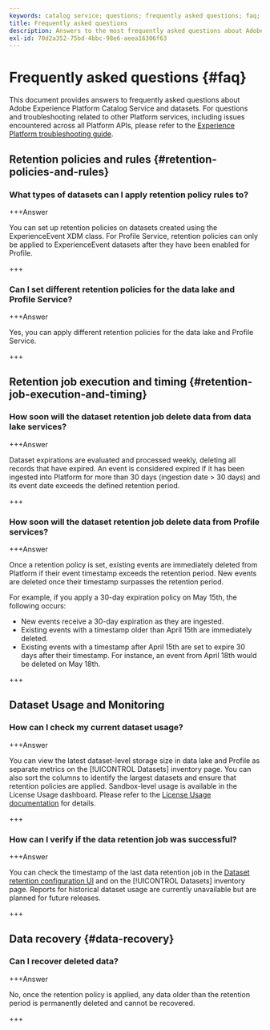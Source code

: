 ```yaml
---
keywords: catalog service; questions; frequently asked questions; faq; datasets faq
title: Frequently asked questions
description: Answers to the most frequently asked questions about Adobe Experience Platform Catalog Service and datasets.
exl-id: 70d2a352-75bd-4bbc-98e6-aeea16306f63
---
```

# Frequently asked questions {#faq}

This document provides answers to frequently asked questions about Adobe Experience Platform Catalog Service and datasets. For questions and troubleshooting related to other Platform services, including issues encountered across all Platform APIs, please refer to the [Experience Platform troubleshooting guide](../landing/troubleshooting.md).

## Retention policies and rules {#retention-policies-and-rules}

### What types of datasets can I apply retention policy rules to?

+++Answer

You can set up retention policies on datasets created using the ExperienceEvent XDM class. For Profile Service, retention policies can only be applied to ExperienceEvent datasets after they have been enabled for Profile.

+++

### Can I set different retention policies for the data lake and Profile Service?

+++Answer

Yes, you can apply different retention policies for the data lake and Profile Service.

+++

## Retention job execution and timing {#retention-job-execution-and-timing}

### How soon will the dataset retention job delete data from data lake services?

+++Answer

Dataset expirations are evaluated and processed weekly, deleting all records that have expired. An event is considered expired if it has been ingested into Platform for more than 30 days (ingestion date > 30 days) and its event date exceeds the defined retention period.

+++

### How soon will the dataset retention job delete data from Profile services?

+++Answer

Once a retention policy is set, existing events are immediately deleted from Platform if their event timestamp exceeds the retention period. New events are deleted once their timestamp surpasses the retention period.

For example, if you apply a 30-day expiration policy on May 15th, the following occurs:

- New events receive a 30-day expiration as they are ingested.
- Existing events with a timestamp older than April 15th are immediately deleted.
- Existing events with a timestamp after April 15th are set to expire 30 days after their timestamp. For instance, an event from April 18th would be deleted on May 18th.

+++

## Dataset Usage and Monitoring

### How can I check my current dataset usage?

+++Answer

You can view the latest dataset-level storage size in data lake and Profile as separate metrics on the [!UICONTROL Datasets] inventory page. You can also sort the columns to identify the largest datasets and ensure that retention policies are applied. Sandbox-level usage is available in the License Usage dashboard. Please refer to the [License Usage documentation](../dashboards/guides/license-usage.md) for details.

+++

### How can I verify if the data retention job was successful?

+++Answer

You can check the timestamp of the last data retention job in the [Dataset retention configuration UI](./datasets/user-guide.md#data-retention-policy) and on the [!UICONTROL Datasets] inventory page. Reports for historical dataset usage are currently unavailable but are planned for future releases.

+++

## Data recovery {#data-recovery}

### Can I recover deleted data?

+++Answer

No, once the retention policy is applied, any data older than the retention period is permanently deleted and cannot be recovered.

+++
